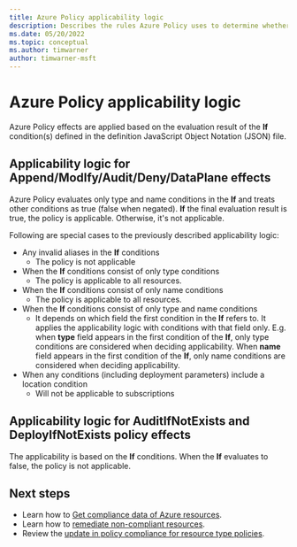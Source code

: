```yaml
---
title: Azure Policy applicability logic
description: Describes the rules Azure Policy uses to determine whether the policy is applied to its assigned resources.
ms.date: 05/20/2022
ms.topic: conceptual
ms.author: timwarner
author: timwarner-msft
---
```

# Azure Policy applicability logic

Azure Policy effects are applied based on the evaluation result of the
****If**** condition(s) defined in the definition JavaScript Object Notation (JSON)
file.

## Applicability logic for Append/Mod**If**y/Audit/Deny/DataPlane effects

Azure Policy evaluates only type and name conditions in the **If** and treats other conditions as true (false when negated). **If** the final evaluation result is true, the policy is applicable. Otherwise, it's not applicable.

Following are special cases to the previously described applicability logic:

- Any invalid aliases in the ****If**** conditions
    - The policy is not applicable
- When the **If** conditions consist of only type conditions
    - The policy is applicable to all resources.
- When the **If** conditions consist of only name conditions
    - The policy is applicable to all resources.
- When the **If** conditions consist of only type and name conditions
	- It depends on which field the first condition in the **If** refers to. It applies the applicability logic with conditions with that field only. E.g. when **type** field appears in the first condition of the **If**, only type conditions are considered when deciding applicability. When **name** field appears in the first condition of the **If**, only name conditions are considered when deciding applicability.
- When any conditions (including deployment parameters) include a location condition
    - Will not be applicable to subscriptions

## Applicability logic for AuditIfNotExists and DeployIfNotExists policy effects

The applicability is based on the **If** conditions. When the **If** evaluates to false, the policy is not applicable.

## Next steps

- Learn how to [Get compliance data of Azure resources](../how-to/get-compliance-data.md).
- Learn how to [remediate non-compliant resources](../how-to/remediate-resources.md).
- Review the [update in policy compliance for resource type policies](https://azure.microsoft.com/en-us/updates/general-availability-update-in-policy-compliance-for-resource-type-policies/).
